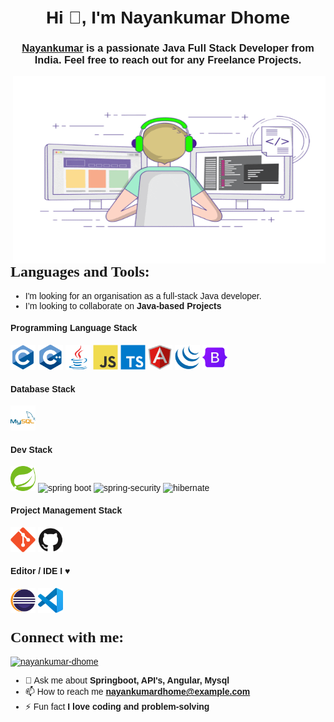 <!-- Header Section -->
<h1 align="center"><font face="Arial">Hi 👋, I'm Nayankumar Dhome</h1>
<h3 align="center"><font face="Arial"><a href="https://www.linkedin.com/in/nayankumar-dhome/" target="_blank" rel="noreferrer">Nayankumar</a> is a passionate Java Full Stack Developer from India. Feel free to reach out for any Freelance Projects.</font></h3>
  
<!-- GIF -->
<img align="right" height="300" width="500" src="https://raw.githubusercontent.com/mikonoid/mikonoid/main/images/gifs/coder3.gif" />

<!-- Languages and Tools Section -->
<h3 align="left"><font size="+2" face="Verdana">Languages and Tools:</font></h3>

- I'm looking for an organisation as a full-stack Java developer.
- I’m looking to collaborate on **Java-based Projects**

#### Programming Language Stack
<p align="left">
  <img src="https://raw.githubusercontent.com/devicons/devicon/master/icons/c/c-original.svg" alt="c" title="c" width="40" height="40"/>
  <img src="https://raw.githubusercontent.com/devicons/devicon/master/icons/cplusplus/cplusplus-original.svg" alt="cplusplus" title="cplusplus" width="40" height="40"/>
  <img src="https://raw.githubusercontent.com/devicons/devicon/master/icons/java/java-original.svg" alt="java" title="java" width="40" height="40"/>
  <img src="https://raw.githubusercontent.com/devicons/devicon/master/icons/javascript/javascript-original.svg" alt="javascript" title="javascript" width="40" height="40"/>
  <img src="https://raw.githubusercontent.com/devicons/devicon/master/icons/typescript/typescript-original.svg" alt="typescript" title="typescript" width="40" height="40"/>
  <img src="https://raw.githubusercontent.com/devicons/devicon/master/icons/angularjs/angularjs-original.svg" alt="angular" title="angular" width="40" height="40"/>
  <img src="https://raw.githubusercontent.com/devicons/devicon/master/icons/jquery/jquery-original.svg" alt="jquery" title="jquery" width="40" height="40"/>
  <img src="https://raw.githubusercontent.com/devicons/devicon/master/icons/bootstrap/bootstrap-original.svg" alt="bootstrap" title="bootstrap" width="40" height="40"/>
</p>

#### Database Stack
<p align="left">
  <img src="https://raw.githubusercontent.com/devicons/devicon/master/icons/mysql/mysql-original-wordmark.svg" alt="mysql" title="mysql" width="40" height="40"/>
</p>

#### Dev Stack
<p align="left">
  <img src="https://raw.githubusercontent.com/devicons/devicon/master/icons/spring/spring-original.svg" alt="spring" title="spring" width="40" height="40"/>
  <img src="https://i.postimg.cc/q701C56G/spring-boot-logo.png" alt="spring boot" title="spring boot" width="40" height="40"/>
  <img src="https://www.javacodegeeks.com/wp-content/uploads/2014/07/spring-security-project.png.webp" alt="spring-security" title="spring security" width="40" height="40"/>
  <img src="https://www.vectorlogo.zone/logos/hibernate/hibernate-icon.svg" alt="hibernate" title="hibernate" width="40" height="40"/>
</p>

#### Project Management Stack
<p align="left">
  <img src="https://raw.githubusercontent.com/devicons/devicon/master/icons/git/git-original.svg" alt="git" title="git" width="40" height="40"/>
  <img src="https://raw.githubusercontent.com/devicons/devicon/master/icons/github/github-original.svg" alt="github" title="github" width="40" height="40"/>
</p>

#### Editor / IDE I ♥
<p align="left">
   <img src="https://raw.githubusercontent.com/devicons/devicon/master/icons/eclipse/eclipse-original.svg" alt="eclipse" title="eclipse" width="40" height="40"/>
  <img src="https://raw.githubusercontent.com/devicons/devicon/master/icons/vscode/vscode-original.svg" alt="vscode" title="vscode" width="40" height="40"/>
</p>

<!-- Contact Section -->
<h3 align="left"><font size="+2" face="Verdana">Connect with me:</font></h3>
<p align="left">
  <a href="https://www.linkedin.com/in/nayankumar-dhome/" target="blank"><img align="center" src="https://raw.githubusercontent.com/rahuldkjain/github-profile-readme-generator/master/src/images/icons/Social/linked-in-alt.svg" alt="nayankumar-dhome" height="30" width="40" /></a>
</p>

- 💬 Ask me about **Springboot, API's, Angular, Mysql**
- 📫 How to reach me **[nayankumardhome@example.com](mailto:nayankumardhome@example.com)**
- ⚡ Fun fact **I love coding and problem-solving**
